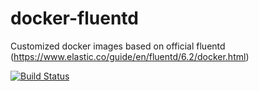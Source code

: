 # docker-fluentd

Customized docker images based on official fluentd (https://www.elastic.co/guide/en/fluentd/6.2/docker.html)

[![Build Status](https://travis-ci.org/pli01/docker-fluentd.svg?branch=master)](https://travis-ci.org/pli01/docker-fluentd)

